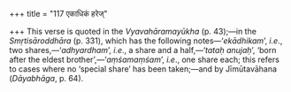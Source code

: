 +++
title = "117 एकाधिकं हरेज्"

+++
This verse is quoted in the *Vyavahāramayūkha* (p. 43);—in the
*Smṛtisāroddhāra* (p. 331), which has the following notes—‘*ekādhikam*’,
*i.e*., two shares,—‘*adhyardham*’, *i.e*., a share and a half,—‘*tataḥ
anujaḥ*’, ‘born after the eldest brother’,—‘*aṃśamaṃśam*’, *i.e*., one
share each; this refers to cases where no ‘special share’ has been
taken;—and by Jīmūtavāhana (*Dāyabhāga*, p. 64).


